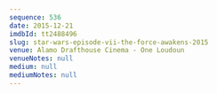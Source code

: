 ```yaml
---
sequence: 536
date: 2015-12-21
imdbId: tt2488496
slug: star-wars-episode-vii-the-force-awakens-2015
venue: Alamo Drafthouse Cinema - One Loudoun
venueNotes: null
medium: null
mediumNotes: null
---
```

